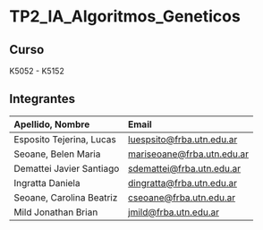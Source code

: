 # TP2_IA_Algoritmos_Geneticos

## Curso
K5052 - K5152

## Integrantes

|Apellido, Nombre| Email |
|:-|:-|
|Esposito Tejerina, Lucas| luespsito@frba.utn.edu.ar| 
|Seoane, Belen Maria| mariseoane@frba.utn.edu.ar|
|Demattei Javier Santiago | sdemattei@frba.utn.edu.ar|
|Ingratta Daniela | dingratta@frba.utn.edu.ar|
|Seoane, Carolina Beatriz| cseoane@frba.utn.edu.ar |
|Mild Jonathan Brian | jmild@frba.utn.edu.ar|
